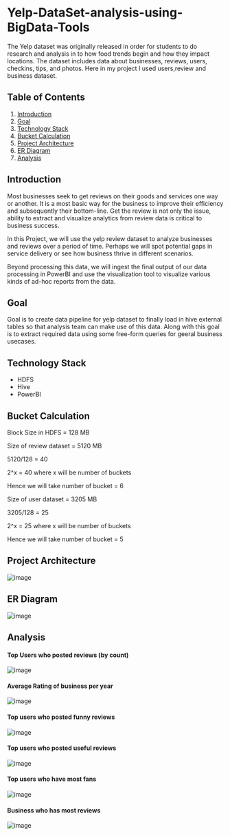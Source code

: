 # Yelp-DataSet-analysis-using-BigData-Tools
The Yelp dataset was originally released in order for students to do research and analysis in to how food trends begin and how they impact locations. The dataset includes data about businesses, reviews, users, checkins, tips, and photos. Here in my project I used users,review and business dataset.

## Table of Contents
1. [Introduction](##introduction)
2. [Goal](##goal)
3. [Technology Stack](##technology-stack)
4. [Bucket Calculation](##bucket-calculation)
5. [Project Architecture](##project-architecture)
6. [ER Diagram](##er-diagram)
7. [Analysis](##analysis)

## Introduction
Most businesses seek to get reviews on their goods and services one way or another. It is a most basic way for the business to improve their efficiency and subsequently their bottom-line. Get the review is not only the issue, ability to extract and visualize analytics from review data is critical to business success.

In this Project, we will use the yelp review dataset to analyze businesses and reviews over a period of time. Perhaps we will spot potential gaps in service delivery or see how business thrive in different scenarios.

Beyond processing this data, we will ingest the final output of our data processing in PowerBI and use the visualization tool to visualize various kinds of ad-hoc reports from the data.

## Goal
Goal is to create data pipeline for yelp dataset to finally load in hive external tables so that analysis team can make use of this data. Along with this goal is to extract required data using some free-form queries for geeral business usecases.

## Technology Stack
- HDFS
- Hive
- PowerBI

## Bucket Calculation

Block Size in HDFS = 128 MB

Size of review dataset = 5120 MB

5120/128 = 40

2^x = 40 where x will be number of buckets

Hence we will take number of bucket = 6

Size of user dataset = 3205 MB

3205/128 = 25

2^x = 25  where x will be number of buckets

Hence we will take number of bucket = 5


## Project Architecture

![image](https://user-images.githubusercontent.com/100192236/158610938-a835ab70-4d08-4028-9613-31b497ddddae.png)


## ER Diagram
![image](https://user-images.githubusercontent.com/100192236/158611046-2b242818-4a95-439d-9042-c65e39e1fd53.png)

## Analysis

#### Top Users who posted reviews (by count)
![image](https://user-images.githubusercontent.com/100192236/158611143-69a81941-23f4-4d82-b1d1-27b1d40edf95.png)

#### Average Rating of business per year
![image](https://user-images.githubusercontent.com/100192236/158611924-77a07bdd-a90a-4911-878f-8e1af5ed2efa.png)

#### Top users who posted funny reviews
![image](https://user-images.githubusercontent.com/100192236/158611455-adf6b1a9-cd5f-4867-a580-5c8fce4261ec.png)

#### Top users who posted useful reviews
![image](https://user-images.githubusercontent.com/100192236/158611533-d956d056-045a-4a88-b6f8-9dd2227a2b68.png)

#### Top users who have most fans
![image](https://user-images.githubusercontent.com/100192236/158611589-22a957f2-d1c0-47c6-886d-716758dbf743.png)

#### Business who has most reviews
![image](https://user-images.githubusercontent.com/100192236/158611634-720e984b-6de1-4ac2-84b4-4968782ccdac.png)
